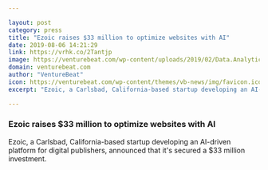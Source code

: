 ```yaml
---

layout: post
category: press
title: "Ezoic raises $33 million to optimize websites with AI"
date: 2019-08-06 14:21:29
link: https://vrhk.co/2Tantjp
image: https://venturebeat.com/wp-content/uploads/2019/02/Data.Analytics.GettyImages-916376216.jpg?w=1200&strip=all
domain: venturebeat.com
author: "VentureBeat"
icon: https://venturebeat.com/wp-content/themes/vb-news/img/favicon.ico
excerpt: "Ezoic, a Carlsbad, California-based startup developing an AI-driven platform for digital publishers, announced that it's secured a $33 million investment."

---
```


### Ezoic raises $33 million to optimize websites with AI

Ezoic, a Carlsbad, California-based startup developing an AI-driven platform for digital publishers, announced that it's secured a $33 million investment.